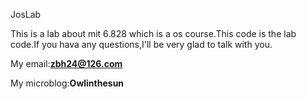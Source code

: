 JosLab

This is a lab about mit 6.828 which is a os course.This code is the lab code.If you hava any questions,I'll be very glad to talk with you.

My email:**zbh24@126.com**

My microblog:**Owlinthesun**

